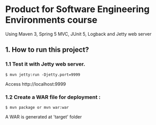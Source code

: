 # Product for Software Engineering Environments course
Using Maven 3, Spring 5 MVC, JUnit 5, Logback and Jetty web server


## 1. How to run this project?

### 1.1 Test it with Jetty web server.
```
$ mvn jetty:run -Djetty.port=9999
```
Access http://localhost:9999


### 1.2 Create a WAR file for deployment :
```
$ mvn package or mvn war:war
```
A WAR is generated at 'target' folder
